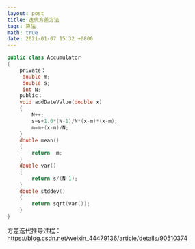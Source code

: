 ```yaml
---
layout: post
title: 迭代方差方法
tags: 算法
math: true
date: 2021-01-07 15:32 +0800
---
```





```cpp
public class Accumulator  
{  
    private：
     double m;  
     double s;  
     int N;  
    public：
    void addDateValue(double x)  
    {  
        N++;  
        s=s+1.0*(N-1)/N*(x-m)*(x-m);  
        m=m+(x-m)/N;  
    }  
    double mean()  
    {  
        return  m;  
    }  
    double var()  
    {  
        return s/(N-1);  
    }  
    double stddev()  
    {  
        return sqrt(var());  
    }  
} 

```

方差迭代推导过程：
https://blog.csdn.net/weixin_44479136/article/details/90510374